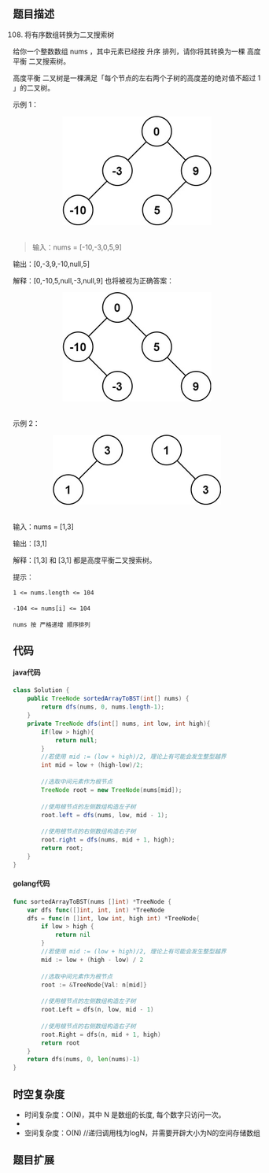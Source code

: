 ## 题目描述

108. 将有序数组转换为二叉搜索树

给你一个整数数组 nums ，其中元素已经按 升序 排列，请你将其转换为一棵 高度平衡 二叉搜索树。

高度平衡 二叉树是一棵满足「每个节点的左右两个子树的高度差的绝对值不超过 1 」的二叉树。

 

示例 1：
 <div align="center"> <img src="https://github.com/JacoobH/leetcode-solution-notes/blob/main/imgs/108/btree1.jpg"/> </div><br>

> 输入：nums = [-10,-3,0,5,9]

输出：[0,-3,9,-10,null,5]

解释：[0,-10,5,null,-3,null,9] 也将被视为正确答案：
 <div align="center"> <img src="https://github.com/JacoobH/leetcode-solution-notes/blob/main/imgs/108/btree2.jpg"/> </div><br>


示例 2：
 <div align="center"> <img src="https://github.com/JacoobH/leetcode-solution-notes/blob/main/imgs/108/btree.jpg"/> </div><br>

输入：nums = [1,3]

输出：[3,1]

解释：[1,3] 和 [3,1] 都是高度平衡二叉搜索树。


 

提示：

    1 <= nums.length <= 104
    
    -104 <= nums[i] <= 104
    
    nums 按 严格递增 顺序排列

## 代码

#### java代码
```java
class Solution {
    public TreeNode sortedArrayToBST(int[] nums) {
        return dfs(nums, 0, nums.length-1);
    }
    private TreeNode dfs(int[] nums, int low, int high){
        if(low > high){
            return null;
        }
        //若使用 mid := (low + high)/2, 理论上有可能会发生整型越界
        int mid = low + (high-low)/2;
        
        //选取中间元素作为根节点
        TreeNode root = new TreeNode(nums[mid]);
        
        //使用根节点的左侧数组构造左子树
        root.left = dfs(nums, low, mid - 1);
        
        //使用根节点的右侧数组构造右子树
        root.right = dfs(nums, mid + 1, high);
        return root;
    }
}
```

#### golang代码
```go
func sortedArrayToBST(nums []int) *TreeNode {
    var dfs func([]int, int, int) *TreeNode
    dfs = func(n []int, low int, high int) *TreeNode{
        if low > high {
            return nil
        }
        //若使用 mid := (low + high)/2, 理论上有可能会发生整型越界
        mid := low + (high - low) / 2
        
        //选取中间元素作为根节点
        root := &TreeNode{Val: n[mid]}
        
        //使用根节点的左侧数组构造左子树
        root.Left = dfs(n, low, mid - 1)
        
        //使用根节点的右侧数组构造右子树
        root.Right = dfs(n, mid + 1, high)
        return root
    }
    return dfs(nums, 0, len(nums)-1)
}
```
## 时空复杂度

- 时间复杂度：O(N)，其中 N 是数组的长度, 每个数字只访问一次。
- 
- 空间复杂度：O(N) //递归调用栈为logN，并需要开辟大小为N的空间存储数组

## 题目扩展


